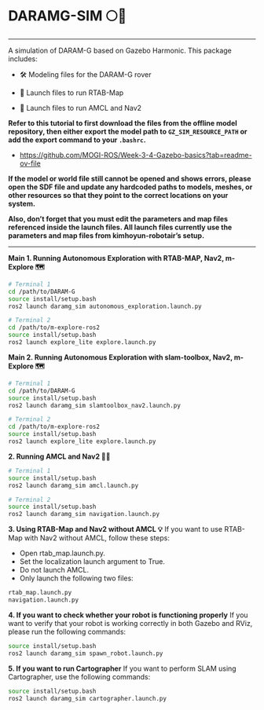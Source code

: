 # DARAMG-SIM 🌕🤖
---
A simulation of DARAM-G based on Gazebo Harmonic.
This package includes:

- 🛠️ Modeling files for the DARAM-G rover

- 🚀 Launch files to run RTAB-Map

- 🧭 Launch files to run AMCL and Nav2

**Refer to this tutorial to first download the files from the offline model repository, then either export the model path to ```GZ_SIM_RESOURCE_PATH``` or add the export command to your ```.bashrc```.**

- https://github.com/MOGI-ROS/Week-3-4-Gazebo-basics?tab=readme-ov-file

**If the model or world file still cannot be opened and shows errors, please open the SDF file and update any hardcoded paths to models, meshes, or other resources so that they point to the correct locations on your system.**

**Also, don’t forget that you must edit the parameters and map files referenced inside the launch files. All launch files currently use the parameters and map files from kimhoyun-robotair’s setup.**

---

**Main 1. Running Autonomous Exploration with RTAB-MAP, Nav2, m-Explore 🗺️**
```bash
# Terminal 1
cd /path/to/DARAM-G
source install/setup.bash
ros2 launch daramg_sim autonomous_exploration.launch.py

# Terminal 2
cd /path/to/m-explore-ros2
source install/setup.bash
ros2 launch explore_lite explore.launch.py
```

**Main 2. Running Autonomous Exploration with slam-toolbox, Nav2, m-Explore 🗺️**
```bash
# Terminal 1
cd /path/to/DARAM-G
source install/setup.bash
ros2 launch daramg_sim slamtoolbox_nav2.launch.py

# Terminal 2
cd /path/to/m-explore-ros2
source install/setup.bash
ros2 launch explore_lite explore.launch.py
```

**2. Running AMCL and Nav2 🧭🤖**
```bash
# Terminal 1
source install/setup.bash
ros2 launch daramg_sim amcl.launch.py

# Terminal 2
source install/setup.bash
ros2 launch daramg_sim navigation.launch.py
```

**3. Using RTAB-Map and Nav2 without AMCL 💡**
If you want to use RTAB-Map with Nav2 without AMCL, follow these steps:

- Open rtab_map.launch.py.
- Set the localization launch argument to True.
- Do not launch AMCL.
- Only launch the following two files:
```bash
rtab_map.launch.py
navigation.launch.py
```

**4. If you want to check whether your robot is functioning properly**
If you want to verify that your robot is working correctly in both Gazebo and RViz, please run the following commands:

```bash
source install/setup.bash
ros2 launch daramg_sim spawn_robot.launch.py
```

**5. If you want to run Cartographer**
If you want to perform SLAM using Cartographer, use the following commands:

```bash
source install/setup.bash
ros2 launch daramg_sim cartographer.launch.py
```
